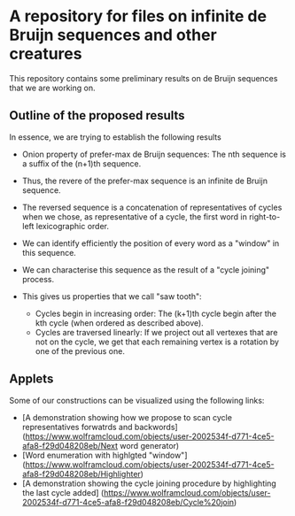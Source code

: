 # A repository for files on infinite de Bruijn sequences and other creatures

This repository contains some preliminary results on de Bruijn sequences that we are working on.


## Outline of the proposed results
In essence, we are trying to establish the following results

* Onion property of prefer-max de Bruijn sequences: The nth sequence is a suffix of the (n+1)th sequence.

* Thus, the revere of the prefer-max sequence is an infinite de Bruijn sequence.

* The reversed sequence is a concatenation of representatives of cycles when we chose, as representative of a cycle, the first word in right-to-left lexicographic order.

* We can identify efficiently the position of every word as a "window" in this sequence.

* We can characterise this sequence as the result of a "cycle joining" process.

* This gives us properties that we call "saw tooth":
	* Cycles begin in increasing order: The (k+1)th cycle begin after the kth cycle (when ordered as described above).
	* Cycles are traversed linearly: If we project out all vertexes that are not on the cycle, we get that each remaining vertex is a rotation by one of the previous one.

## Applets
Some of our constructions can be visualized using the following links:

* [A demonstration showing how we propose to scan cycle representatives forwatrds and backwords](https://www.wolframcloud.com/objects/user-2002534f-d771-4ce5-afa8-f29d048208eb/Next word generator)
* [Word enumeration with highlgted "window"] (https://www.wolframcloud.com/objects/user-2002534f-d771-4ce5-afa8-f29d048208eb/Highlighter) 
* [A demonstration  showing the cycle joining procedure by highlighting the last cycle added] (https://www.wolframcloud.com/objects/user-2002534f-d771-4ce5-afa8-f29d048208eb/Cycle%20join)   
